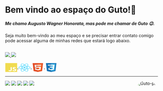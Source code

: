 # Bem vindo ao espaço do Guto!👋
##### Me chamo Augusto Wagner Honorata, mas pode me chamar de Guto 😉. 
Seja muito bem-vindo ao meu espaço e se precisar entrar contato comigo pode acessar alguma de minhas redes que estará logo abaixo.
##



<div>
  <a href="https://github.com/AugustoWHonorata">
  <img height= "180em" src="https://github-readme-stats.vercel.app/api?username=AugustoWHonorata&show_icons=true&include_all_commits&theme=transparent">
  <img height= "180em" src="https://github-readme-stats.vercel.app/api/top-langs/?username=AugustoWHonorata&layout=compact&theme=transparent">
</div>
<div style="display: inline_block"><br>
  <img align="center" alt="Guto-Js" height="30" width="40" src="https://raw.githubusercontent.com/devicons/devicon/master/icons/javascript/javascript-plain.svg">
  <img align="center" alt="Guto-React" height="30" width="40" src="https://raw.githubusercontent.com/devicons/devicon/master/icons/react/react-original.svg">
  <img align="center" alt="Guto-HTML" height="30" width="40" src="https://raw.githubusercontent.com/devicons/devicon/master/icons/html5/html5-original.svg">
  <img align="center" alt="Guto-CSS" height="30" width="40" src="https://raw.githubusercontent.com/devicons/devicon/master/icons/css3/css3-original.svg">
</div>

---

<div>
  <a href= "https://wa.me/5548991148026" target="_blank"><img src="https://img.shields.io/badge/WhatsApp-25D366?style=for-the-badge&logo=whatsapp&logoColor=white"></a> 
  <a href = "mailto:contatoaugustohonorata@gmail.com"><img src="https://img.shields.io/badge/-Gmail-%23333?style=for-the-badge&logo=gmail&logoColor=white" target="_blank"></a>
  <a href="https://instagram.com/Gutohonorata" target="_blank"><img src="https://img.shields.io/badge/-Instagram-%23E4405F?style=for-the-badge&logo=instagram&logoColor=white" target="_blank"></a>
  <a href="https://www.linkedin.com/in/augusto-wagner-honorata-1489a417a/" target="_blank"><img src="https://img.shields.io/badge/-LinkedIn-%230077B5?style=for-the-badge&logo=linkedin&logoColor=white" target="_blank"></a> 
  <a href"https://github.com/AugustoWHonorata" target="_blank"><img src="https://img.shields.io/badge/GitHub-100000?style=for-the-badge&logo=github&logoColor=white"></a>
  <img align="right" alt="Guto-pic" height="150" style="border-radius:50px;" src="https://i.picasion.com/pic92/1f479d993d87572c5f7a1b4e46eb9180.gif?width=676&height=676">

</div>

